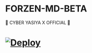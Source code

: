 # FORZEN-MD-BETA
🌸 CYBER YASIYA X OFFICIAL 🌸

# [![Deploy](https://www.herokucdn.com/deploy/button.svg)](https://heroku.com/deploy?template=https://github.com/CyberWarriorsX/FORZEN-MD)
